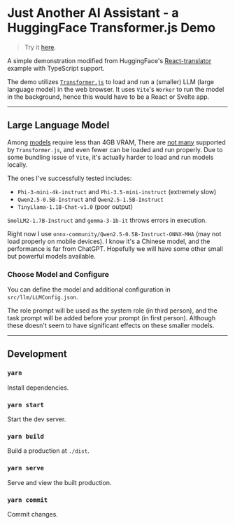 # Just Another AI Assistant - a HuggingFace Transformer.js Demo

> Try it [here](https://alankrantas.github.io/just-another-ai-assistant-huggingface-transformers-js/).

A simple demonstration modified from HuggingFace's [React-translator](https://github.com/huggingface/transformers.js/tree/main/examples/react-translator) example with TypeScript support.

The demo utilizes [`Transformer.js`](https://huggingface.co/docs/transformers.js/index) to load and run a (smaller) LLM (large language model) in the web browser. It uses `Vite`'s `Worker` to run the model in the background, hence this would have to be a React or Svelte app.

---

## Large Language Model

Among [models](https://llm.extractum.io/list/?4GB) require less than 4GB VRAM, There are [not many](https://huggingface.co/models?pipeline_tag=text-generation&library=transformers.js&sort=trending) supported by `Transformer.js`, and even fewer can be loaded and run properly. Due to some bundling issue of `Vite`, it's actually harder to load and run models locally.

The ones I've successfully tested includes:

- `Phi-3-mini-4k-instruct` and `Phi-3.5-mini-instruct` (extremely slow)
- `Qwen2.5-0.5B-Instruct` and `Qwen2.5-1.5B-Instruct`
- `TinyLlama-1.1B-Chat-v1.0` (poor output)

`SmolLM2-1.7B-Instruct` and `gemma-3-1b-it` throws errors in execution.

Right now I use `onnx-community/Qwen2.5-0.5B-Instruct-ONNX-MHA` (may not load properly on mobile devices). I know it's a Chinese model, and the performance is far from ChatGPT. Hopefully we will have some other small but powerful models available.

### Choose Model and Configure

You can define the model and additional configuration in `src/llm/LLMConfig.json`.

The role prompt will be used as the system role (in third person), and the task prompt will be added before your prompt (in first person). Although these doesn't seem to have significant effects on these smaller models.

---

## Development

### `yarn`

Install dependencies.

### `yarn start`

Start the dev server.

### `yarn build`

Build a production at `./dist`.

### `yarn serve`

Serve and view the built production.

### `yarn commit`

Commit changes.
